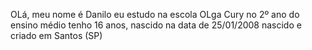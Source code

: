 OLá, meu nome é Danilo 
eu estudo na escola OLga Cury no 2º ano do ensino médio 
tenho 16 anos, nascido na data de 25/01/2008 
nascido e criado em Santos (SP)
